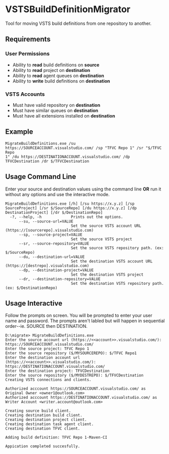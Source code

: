 # VSTSBuildDefinitionMigrator
Tool for moving VSTS build definitions from one repository to another.

## Requirements

### User Permissions
* Ability to **read** build definitions on **source**
* Ability to **read** project on **destination**
* Ability to **read** agent queues on **destination**
* Ability to **write** build definitions on **destination**

### VSTS Accounts
* Must have valid repository on **destination**
* Must have similar queues on **destination**
* Must have all extensions installed on **destination**

## Example
```
MigrateBuildDefinitions.exe /su https://SOURCEACCOUNT.visualstudio.com/ /sp "TFVC Repo 1" /sr "$/TFVC Repo
1" /du https://DESTINATIONACCOUNT.visualstudio.com/ /dp TFVCDestination /dr $/TFVCDestination
```
## Usage Command Line

Enter your source and destination values using the command line **OR** run it without any options and use the interactive mode.

```
MigrateBuildDefinitions.exe [/h] [/su https://x.y.z] [/sp SourceProject] [/sr $/SourceRepo] [/du https://x.y.z] [/dp DestinationProject] [/dr $/DestinationRepo]
  -?, --help, -h             Prints out the options.
      --su, --source-url=VALUE
                             Set the source VSTS account URL (https://[sourcerepo].visualstudio.com)
      --sp, --source-project=VALUE
                             Set the source VSTS project
      --sr, --source-repository=VALUE
                             Set the source VSTS repository path. (ex: $/SourceRepo)
      --du, --destination-url=VALUE
                             Set the destination VSTS account URL (https://[destrepo].visualstudio.com)
      --dp, --destination-project=VALUE
                             Set the destination VSTS project
      --dr, --destination-repository=VALUE
                             Set the destination VSTS repository path. (ex: $/DestinationRepo)
```

## Usage Interactive

Follow the prompts on screen. You will be prompted to enter your user name and password. The prompts aren't labled but will happen in sequential order--ie. SOURCE then DESTINATION.

```
D:\migrate> MigrateBuildDefinitions.exe
Enter the source account url (https://<<account>>.visualstudio.com/): https://SOURCEACCOUNT.visualstudio.com/
Enter the source project: TFVC Repo 1
Enter the source repository ($/MYSOURCEREPO): $/TFVC Repo1
Enter the destination account url (https://<<account>>.visualstudio.com/): https://DESTINATIONACCOUNT.visualstudio.com/
Enter the destination project: TFVCDestination
Enter the source repository ($/MYDESTREPO): $/TFVCDestination
Creating VSTS connections and clients.

Authorized acccount https://SOURCEACCOUNT.visualstudio.com/ as Original Owner <owner1@outlook.com>
Authorized acccount https://DESTINATIONACCOUNT.visualstudio.com/ as Writer Account <writer.account@outlook.com>

Creating source build client.
Creating destination build client.
Creating destination project client.
Creating destination task agent client.
Creating destination TFVC client.

Adding build definition: TFVC Repo 1-Maven-CI

Appication completed succesfully.
```
